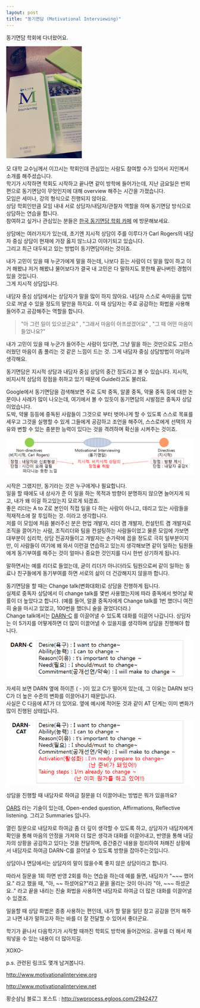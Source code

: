 ```yaml
---
layout: post
title: "동기면담 (Motivational Interviewing)" 
---
```


동기면담 학회에 다녀왔어요.  

![motivational interviewing](/images/blog/mi-1.png)   

모 대학 교수님께서 이끄시는 학회인데 관심있는 사람도 참여할 수가 있어서 지인께서 소개를 해주셨습니다.  
학기가 시작하면 학회도 시작하고 끝나면 같이 방학에 들어가는데, 지난 금요일은 번외편으로 동기면담이 무엇인지에 대해 overview 해주는 시간을 가졌습니다.  
모임은 세미나, 강의 형식으로 진행되지 않아요.  
상담 학회인만큼 모임 내내 서로 상담자/내담자/관찰자 역할을 하며 동기면담 방식으로 상담하는 연습을 합니다.  
참여하고 싶거나 관심있는 분들은 [한국 동기면담 학회 카페](http://cafe.daum.net/miorg) 에 방문해보세요.   

상담에는 여러가지가 있는데, 초기엔 지시적 상담이 주를 이루다가 Carl Rogers의 내담자 중심 상담이 현재에 가장 옳지 않느냐고 이야기되고 있습니다.  
그리고 최근 대두되고 있는 방법이 동기면담이라는 것이죠.  

내가 고민이 있을 때 누군가에게 말을 하는데, 나보다 듣는 사람이 더 말을 많이 하고 이거 해봤냐 저거 해봤냐 물어보다가 결국 내 고민은 다 말하지도 못한채 끝나버린 경험이 있을 것입니다.  
그게 지시적 상담입니다.  

내담자 중심 상담에서는 상담자가 말을 많이 하지 않아요. 내담자 스스로 속마음을 입밖으로 꺼낼 수 있을 정도의 말만을 하지요. 이 때 상담자는 주로 공감하는 화법을 사용해 들어주고 공감해주는 역할을 합니다.

> "아 그런 일이 있으셨군요" , "그래서 마음이 아프셨겠어요" , "그 때 어떤 마음이 들었나요?"   

내가 고민이 있을 때 누군가 들어주는 사람이 있다면, 그냥 말을 하는 것만으로도 고민스러웠던 마음이 좀 풀리는 것 같은 느낌이 드는 것. 그게 내담자 중심 상담방법이 아닐까 생각해요.  

동기면담은 지시적 상담과 내담자 중심 상담의 중간 정도라고 볼 수 있습니다. 지시적, 비지시적 상담의 장점을 취하고 있기 때문에 Guide라고도 불러요.  

Google에서 동기면담을 검색해보면 주로 도박 중독, 알콜 중독, 약물 중독 등에 대한 논문이나 사례가 많이 나오는데, 여기에서 볼 수 있듯이 동기면담의 시발점은 중독자 상담이었습니다.  
도박, 약물 등등에 중독된 사람들이 그것으로 부터 벗어나게 할 수 있도록 스스로 목표를 세우고 그것을 실행할 수 있게 그들에게 공감하고 조언을 해주어, 스스로에게 선택의 자유와 변할 수 있는 충분한 능력이 있다는 것을 격려하며 확신을 시켜주는 것이죠.  

![motivational interviewing](/images/blog/mi-2.png)   


시작은 그랬지만, 동기라는 것은 누구에게나 필요합니다.  
일을 할 때에도 내 상사가 준 이 일을 하는 목적과 방향이 분명하지 않으면 늘어지게 되고, 내가 왜 이걸 하고있는지 모르게 되겠죠.  
좋은 리더는 A to Z로 본인이 직접 일을 다 하는 사람이 아니고, 데리고 있는 사람들을 적재적소에 잘 투입하는 것. 이라고 생각합니다.  
저를 이 모임에 처음 불러주신 분은 현업 개발자, 리더 겸 개발자, 컨설턴트 겸 개발자로 조직을 끌어가는 사람, 조직리더와 팀을 컨설팅하는 사람들이었고 물론 모임에 가보면 대부분이 심리학, 상담 전공자들이고 개발자는 손가락에 꼽을 정도로 극히 일부분이지만, 이 사람들이 여기에 왜 와서 이런걸 연습하고 있는지 생각해보면 같이 일하는 팀원들에게 동기부여를 해주는 것이 얼마나 중요한 것인지를 다시 한번 상기하게 됩니다.    

말하면서는 예를 리더로 들었는데, 굳이 리더가 아니더라도 팀원으로써 같이 일하는 동료나 친구들에게 동기부여를 하면 서로의 삶이 더 건강해지지 않을까 합니다.  



동기면담을 할 때는 Change talk(변화대화)로 상담을 진행하게 됩니다.  
실제로 중독자 상담에서 이 change talk를 몇번 사용했는지에 따라 중독에서 벗어날 확률이 더 높았다고 합니다. (예를 들어, 알콜 중독자에게 Change talk를 1번 했더니 여전히 술을 마시고 있었고, 100번을 했더니 술을 끊었다더라.)   
Change talk에서는 [DARN-C](http://motivationalinterview.org/?reqp=1&reqr=pTW5rJ5iYay0pv5jLab=) 를 이끌어낼 수 있도록 대화를 이끌어 나갑니다.   상담자는 이 5가지를 어떻게하면 더 많이 이끌어낼 수 있을지를 생각하며 상담을 진행해야 합니다.  

![DARN-C](/images/blog/mi-3.png)   

자세히 보면 DARN 옆에 하이픈 ( - )이 있고 C가 떨어져 있는데, 그 이유는 DARN 보다 C가 더 높은 수준의 변화를 이끌어내기 때문입니다.  
사실은 C 다음에 AT가 더 있어요. 옆에 예시에 적어둔 것과 같이 AT 단계는 이미 변화가 많이 진행된 상태입니다.  

![DARN-CAT](/images/blog/mi-4.png)  

상담을 진행할 때 내담자로 하여금 질문을 더 이끌어내는 방법은 뭐가 있을까요?   

[OARS](http://www.motivationalinterview.net/clinical/interaction.html) 
라는 기술이 있는데, Open-ended question, Affirmations, Reflective listening. 그리고 Summaries 입니다.   

열린 질문으로 내담자로 하여금 좀 더 깊이 생각할 수 있도록 하고, 상담자가 내담자에게 확인을 통해 마음의 안정을 가져와 더 많은 생각과 대화를 이끌어내고, 반영을 통해 내담자의 상황을 공감하고 있다는 것을 전달하며, 중간중간 내용을 정리하여 처해진 상황에서 내담자로 하여금 DARN-C를 끌어낼 수 있도록 방향을 잡아주는것입니다.   

상담이나 면담에서는 상담자의 말이 많을수록 좋지 않은 상담이라고 합니다.  

따라서 질문을 1회 하면 반영 2회를 하는 연습을 하는데 예를 들면, 내담자가 "~~~ 했어요." 라고 했을 때, "아, ~~ 하셨어요?"라고 끝을 올리는 것이 아니라 "아, ~~~ 하셨군요.." 라고 끝을 내리는 진술 화법을 사용하면 내담자로 하여금 더 많은 대화를 이끌어낼 수 있겠죠.  

일을할 때 상담 화법은 종종 사용하는 편인데, 내가 할 말을 일단 참고 공감을 먼저 해주고 나면 내가 말하고자 하는 바를 더 잘 전달할 수 있어서 좋더군요.  

학기가 끝나서 다음학기가 시작할 때까진 학회도 방학에 들어갔어요. 
공부를 더 해서 채워넣을 수 있는 내용이 더 많아지길.  

XOXO- 

 

p.s. 관련된 링크도 몇개 남겨봅니다.  

http://www.motivationalinterview.org  

http://www.motivationalinterview.net  

황순삼님 블로그 포스트 : http://swprocess.egloos.com/2942477  



